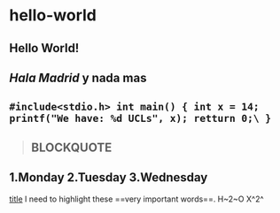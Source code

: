 # hello-world
Hello World!
---
*Hala Madrid*
**y nada mas**
---
`#include<stdio.h>
int main()
{
  int x = 14;
  printf("We have: %d UCLs", x);
  retturn 0;\
}`
---
>BLOCKQUOTE
>---
1.Monday
2.Tuesday
3.Wednesday
---
[title](https://www.google.com)
I need to highlight these ==very important words==.
H~2~O
X^2^
